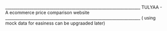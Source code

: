 ___________________________________________________________________ TULYAA - A ecommerce price comparison website ___________________________________________________________________
                                                                  ( using mock data for easiness can be upgraaded later)
